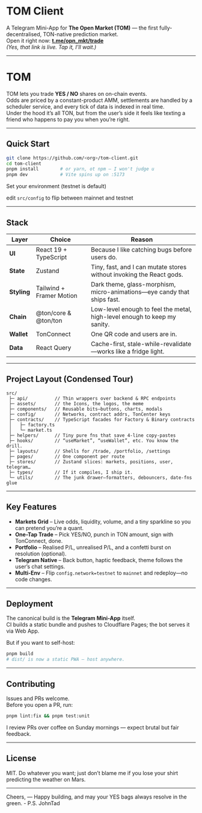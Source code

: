 # TOM Client

A Telegram Mini-App for **The Open Market (TOM)** — the first fully-decentralised, TON-native prediction market.  
Open it right now: **[t.me/opn_mkt/trade](https://t.me/opn_mkt/trade)**  
_(Yes, that link is live. Tap it, I’ll wait.)_

---

# TOM

TOM lets you trade **YES / NO** shares on on-chain events.  
Odds are priced by a constant-product AMM, settlements are handled by a scheduler service, and every tick of data is indexed in real time.  
Under the hood it’s all TON, but from the user’s side it feels like texting a friend who happens to pay you when you’re right.

---

## Quick Start

```bash
git clone https://github.com/<org>/tom-client.git
cd tom-client
pnpm install        # or yarn, ot npm — I won't judge u
pnpm dev            # Vite spins up on :5173
```

Set your environment (testnet is default)

edit `src/config` to flip between mainnet and testnet

---

## Stack

| Layer       | Choice                   | Reason                                                                   |
| ----------- | ------------------------ | ------------------------------------------------------------------------ |
| **UI**      | React 19 + TypeScript    | Because I like catching bugs before users do.                            |
| **State**   | Zustand                  | Tiny, fast, and I can mutate stores without invoking the React gods.     |
| **Styling** | Tailwind + Framer Motion | Dark theme, glass-morphism, micro-animations—eye candy that ships fast.  |
| **Chain**   | @ton/core & @ton/ton     | Low-level enough to feel the metal, high-level enough to keep my sanity. |
| **Wallet**  | TonConnect               | One QR code and users are in.                                            |
| **Data**    | React Query              | Cache-first, stale-while-revalidate—works like a fridge light.           |

---

## Project Layout (Condensed Tour)

```
src/
 ├─ api/          // Thin wrappers over backend & RPC endpoints
 ├─ assets/       // the Icons, the logos, the meme
 ├─ components/   // Reusable bits—buttons, charts, modals
 ├─ config/       // Networks, contract addrs, TonCenter keys
 ├─ contracts/    // TypeScript facades for Factory & Binary contracts
 │   ├─ factory.ts
 │   └─ market.ts
 ├─ helpers/      // Tiny pure fns that save 4-line copy-pastes
 ├─ hooks/        // “useMarket”, “useWallet”, etc. You know the drill.
 ├─ layouts/      // Shells for /trade, /portfolio, /settings
 ├─ pages/        // One component per route
 ├─ stores/       // Zustand slices: markets, positions, user, telegram…
 ├─ types/        // If it compiles, I ship it.
 └─ utils/        // The junk drawer—formatters, debouncers, date-fns glue
```

---

## Key Features

- **Markets Grid** – Live odds, liquidity, volume, and a tiny sparkline so you can pretend you’re a quant.
- **One-Tap Trade** – Pick YES/NO, punch in TON amount, sign with TonConnect, done.
- **Portfolio** – Realised P/L, unrealised P/L, and a confetti burst on resolution (optional).
- **Telegram Native** – Back button, haptic feedback, theme follows the user’s chat settings.
- **Multi-Env** – Flip `config.network=testnet` to `mainnet` and redeploy—no code changes.

---

## Deployment

The canonical build is the **Telegram Mini-App** itself.  
CI builds a static bundle and pushes to Cloudflare Pages; the bot serves it via Web App.

But if you want to self-host:

```bash
pnpm build
# dist/ is now a static PWA — host anywhere.
```

---

## Contributing

Issues and PRs welcome.  
Before you open a PR, run:

```bash
pnpm lint:fix && pnpm test:unit
```

I review PRs over coffee on Sunday mornings — expect brutal but fair feedback.

---

## License

MIT. Do whatever you want; just don’t blame me if you lose your shirt predicting the weather on Mars.

---

Cheers,
— Happy building, and may your YES bags always resolve in the green. - P.S. JohnTad